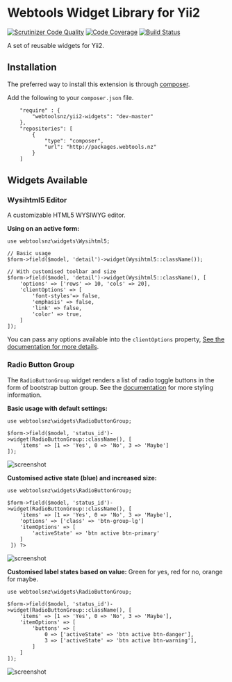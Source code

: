 # Webtools Widget Library for Yii2

[![Scrutinizer Code Quality](https://scrutinizer-ci.com/g/webtoolsnz/yii2-widgets/badges/quality-score.png?b=master&s=866121301cbff5e602e039acda72e8b6733a4938)](https://scrutinizer-ci.com/g/webtoolsnz/yii2-widgets/?branch=master)
[![Code Coverage](https://scrutinizer-ci.com/g/webtoolsnz/yii2-widgets/badges/coverage.png?b=master&s=fe8e140620533f49eb9ed4af6e31a59c09b4b287)](https://scrutinizer-ci.com/g/webtoolsnz/yii2-widgets/?branch=master)
[![Build Status](https://scrutinizer-ci.com/g/webtoolsnz/yii2-widgets/badges/build.png?b=master&s=c6f10868824a1c824fe7c275d6d1b78d492bfe84)](https://scrutinizer-ci.com/g/webtoolsnz/yii2-widgets/build-status/master)

A set of reusable widgets for Yii2.

## Installation

The preferred way to install this extension is through [composer](http://getcomposer.org/download/).

Add the following to your `composer.json` file.

~~~
    "require" : {
        "webtoolsnz/yii2-widgets": "dev-master"
    }, 
    "repositories": [
        {
            "type": "composer",
            "url": "http://packages.webtools.nz"
        }
    ]
~~~


## Widgets Available


### Wysihtml5 Editor
A customizable HTML5 WYSIWYG editor.

**Using on an active form:**
~~~
use webtoolsnz\widgets\Wysihtml5;

// Basic usage
$form->field($model, 'detail')->widget(Wysihtml5::className());

// With customised toolbar and size
$form->field($model, 'detail')->widget(Wysihtml5::className(), [
	'options' => ['rows' => 10, 'cols' => 20],
	'clientOptions' => [
		'font-styles'=> false,
    	'emphasis' => false,
    	'link' => false,
        'color' => true,
	]
]);
~~~

You can pass any options available into the `clientOptions` property, [See the documentation for more details](https://github.com/Waxolunist/bootstrap3-wysihtml5-bower).


### Radio Button Group

The `RadioButtonGroup` widget renders a list of radio toggle buttons in the form of bootstrap button group. See the [documentation](http://getbootstrap.com/components/#btn-groups)  for more styling information.

**Basic usage with default settings:**
~~~
use webtoolsnz\widgets\RadioButtonGroup;

$form->field($model, 'status_id')->widget(RadioButtonGroup::className(), [
	'items' => [1 => 'Yes', 0 => 'No', 3 => 'Maybe']
]);
~~~
![screenshot](https://bitbucket.org/webtoolsnz/yii2-widgets/raw/master/docs/images/radio-butto-group1.png)


**Customised active state (blue) and increased size:**
~~~
use webtoolsnz\widgets\RadioButtonGroup;

$form->field($model, 'status_id')->widget(RadioButtonGroup::className(), [
	'items' => [1 => 'Yes', 0 => 'No', 3 => 'Maybe'],
	'options' => ['class' => 'btn-group-lg']
    'itemOptions' => [
    	'activeState' => 'btn active btn-primary'
    ]
 ]) ?>
~~~
![screenshot](https://bitbucket.org/webtoolsnz/yii2-widgets/raw/master/docs/images/radio-button-group2.png)

**Customised label states based on value:**
Green for yes, red for no, orange for maybe.
~~~
use webtoolsnz\widgets\RadioButtonGroup;

$form->field($model, 'status_id')->widget(RadioButtonGroup::className(), [
	'items' => [1 => 'Yes', 0 => 'No', 3 => 'Maybe'],
	'itemOptions' => [
		'buttons' => [
        	0 => ['activeState' => 'btn active btn-danger'],
            3 => ['activeState' => 'btn active btn-warning'],
        ]
	]
]);
~~~
![screenshot](https://bitbucket.org/webtoolsnz/yii2-widgets/raw/master/docs/images/radio-button-group3.png)